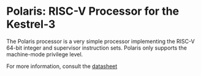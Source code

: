 # Polaris: RISC-V Processor for the Kestrel-3

The Polaris processor is a very simple processor
implementing the RISC-V 64-bit integer and supervisor
instruction sets.
Polaris only supports the machine-mode privilege level.

For more information, consult the [datasheet](docs/SUMMARY.md)
